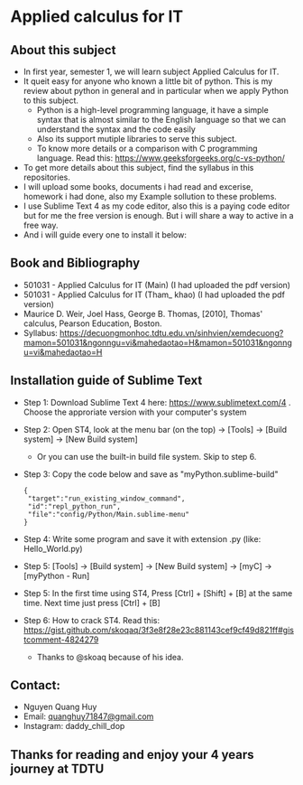 # Applied calculus for IT


## About this subject
* In first year, semester 1, we will learn subject Applied Calculus for IT. 
* It queit easy for anyone who known a little bit of python. This is my review about python in general and in particular when we apply Python to this subject.
  * Python is a  high-level programming language, it have a  simple syntax that is almost similar to the English language so that we can understand the syntax and the code easily
  * Also its support mutiple libraries to serve this subject.
  * To know more details or a comparison with C programming language. Read this: https://www.geeksforgeeks.org/c-vs-python/
* To get more details about this subject, find the syllabus in this repositories.
* I will upload some books, documents i had read and excerise, homework i had done, also my Example sollution to these problems.
* I use Sublime Text 4 as my code editor, also this is a paying code editor but for me the free version is enough. But i will share a way to active in a free way.
* And i will guide every one to install it below:
  
## Book and Bibliography
* 501031 - Applied Calculus for IT (Main) (I had uploaded the pdf version)
* 501031 - Applied Calculus for IT  (Tham_ khao) (I had uploaded the pdf version)
* Maurice D. Weir, Joel Hass, George B. Thomas, [2010], Thomas' calculus, Pearson Education, Boston.
* Syllabus: https://decuongmonhoc.tdtu.edu.vn/sinhvien/xemdecuong?mamon=501031&ngonngu=vi&mahedaotao=H&mamon=501031&ngonngu=vi&mahedaotao=H
  
## Installation guide of Sublime Text                   
* Step 1: Download Sublime Text 4 here: https://www.sublimetext.com/4 . Choose the approriate version with your computer's system                                                                                     
* Step 2: Open ST4, look at the menu bar (on the top) -> [Tools]  -> [Build system] -> [New Build system]
  * Or you can use the built-in build file system. Skip to step 6.                                                                                                              
* Step 3: Copy the code below and save as "myPython.sublime-build"

      {
       "target":"run_existing_window_command",
       "id":"repl_python_run",
       "file":"config/Python/Main.sublime-menu"
      }
        
* Step 4: Write some program and save it with extension .py (like: Hello_World.py)
* Step 5: [Tools]  -> [Build system] -> [New Build system] -> [myC] -> [myPython - Run]                                                                                                                                     
* Step 5: In the first time using ST4, Press [Ctrl] + [Shift] + [B] at the same time. Next time just press [Ctrl] + [B]
* Step 6: How to crack ST4. Read this: https://gist.github.com/skoqaq/3f3e8f28e23c881143cef9cf49d821ff#gistcomment-4824279
  * Thanks to @skoaq because of his idea. 
  
## Contact:
* Nguyen Quang Huy 
* Email: quanghuy71847@gmail.com
* Instagram: daddy_chill_dop
  
## Thanks for reading and enjoy your 4 years journey at TDTU
